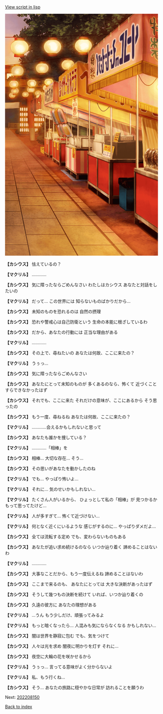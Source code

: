 [View script in lisp](../scripts/202208140.txt)

![SEAsummer_fes_evening.png](../images/backgrounds/SEAsummer_fes_evening.png)

**【カシウス】**
怯えているの？

**【マクリル】**
…………

**【カシウス】**
気に障ったならごめんなさい
わたしはカシウス
あなたと対話をしたいの

**【マクリル】**
だって…
この世界には
知らないものばかりだから…

**【カシウス】**
未知のものを恐れるのは
自然の摂理

**【カシウス】**
恐れや警戒心は自己防衛という
生命の本能に根ざしているわ

**【カシウス】**
だから、あなたの行動には
正当な理由がある

**【マクリル】**
…………

**【カシウス】**
その上で、尋ねたいの
あなたは何故、ここに来たの？

**【マクリル】**
うぅっ…

**【カシウス】**
気に障ったならごめんなさい

**【カシウス】**
あなたにとって未知のものが
多くあるのなら、怖くて
近づくことすらできなかったはず

**【カシウス】**
それでも、ここに来た
それだけの意味が、ここにあるから
そう思ったの

**【カシウス】**
もう一度、尋ねるね
あなたは何故、ここに来たの？

**【マクリル】**
…………会えるかもしれないと思って

**【カシウス】**
あなたも誰かを捜している？

**【マクリル】**
…………「相棒」を

**【カシウス】**
相棒…
大切な存在…
そう…

**【カシウス】**
その思いがあなたを動かしたのね

**【マクリル】**
でも…
やっぱり怖いよ…

**【マクリル】**
それに…
気のせいかもしれない…

**【マクリル】**
たくさん人がいるから、
ひょっとして私の「相棒」が
見つかるかもって思ってたけど…

**【マクリル】**
人が多すぎて…
怖くて近づけない…

**【マクリル】**
何となく近くにいるような
感じがするのに…
やっぱりダメだよ…

**【カシウス】**
全ては流転する定め
でも、変わらないものもある

**【カシウス】**
あなたが追い求め続けるのなら
いつか辿り着く
諦めることはないわ

**【マクリル】**
…………

**【カシウス】**
大事なことだから、もう一度伝えるね
諦めることはないわ

**【カシウス】**
ここまで来るのも、
あなたにとっては
大きな決断があったはず

**【カシウス】**
そうして幾つもの決断を続けて
いれば、いつか辿り着くの

**【カシウス】**
久遠の彼方に
あなたの理想がある

**【マクリル】**
…うん
もう少しだけ、頑張ってみるよ

**【マクリル】**
もっと暗くなったら…
人混みも気にならなくなる
かもしれない…

**【カシウス】**
闇は世界を静寂に包む
でも、気をつけて

**【カシウス】**
人々は光を求め
闇夜に明かりを灯す
それに…

**【カシウス】**
夜空に大輪の花を咲かせるから

**【マクリル】**
うぅっ…
言ってる意味がよく分からないよ

**【マクリル】**
私、もう行くね…

**【カシウス】**
そう…
あなたの旅路に穏やかな日常が
訪れることを願うわ


Next: [202208150](202208150.md)

[Back to index](index.md)
